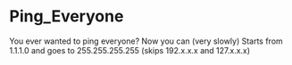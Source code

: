 # Ping_Everyone
You ever wanted to ping everyone?   Now you can (very slowly)  Starts from 1.1.1.0 and goes to 255.255.255.255 (skips 192.x.x.x and 127.x.x.x)
